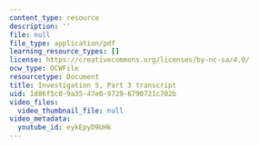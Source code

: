 ```yaml
---
content_type: resource
description: ''
file: null
file_type: application/pdf
learning_resource_types: []
license: https://creativecommons.org/licenses/by-nc-sa/4.0/
ocw_type: OCWFile
resourcetype: Document
title: Investigation 5, Part 3 transcript
uid: 1d86f5c0-9a35-47e0-9729-6790721c702b
video_files:
  video_thumbnail_file: null
video_metadata:
  youtube_id: eykEpyD9UHk
---
```

